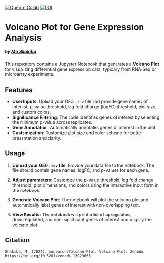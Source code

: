 [![Open in Colab](https://colab.research.google.com/assets/colab-badge.svg)](https://colab.research.google.com/drive/12v1M7eNUXDem2RFR0TIsBe-NBgKjlny4?usp=sharing)
[![DOI](https://zenodo.org/badge/DOI/10.5281/zenodo.13923663.svg)](https://doi.org/10.5281/zenodo.13923663)

# Volcano Plot for Gene Expression Analysis
##### by [Mo Shakiba](https://github.com/moneuron)

This repository contains a Jupyeter Notebook that generates a **Volcano Plot** for visualizing differential gene expression data, typically from RNA-Seq or microarray experiments.

## Features

- **User Inputs**: Upload your GEO `.tsv` file and provide gene names of interest, p-value threshold, log fold change (logFC) threshold, plot size, and custom colors.
- **Significance Filtering**: The code identifies genes of interest by selecting the minimum p-value across replicates.
- **Gene Annotation**: Automatically annotates genes of interest in the plot.
- **Customization**: Customize plot size and color scheme for better presentation and clarity.

## Usage

1. **Upload your GEO `.tsv` file**: Provide your data file to the notebook. The file should contain gene names, logFC, and p-values for each gene.
   
2. **Adjust parameters**: Customize the p-value threshold, log fold change threshold, plot dimensions, and colors using the interactive input form in the notebook.
   
3. **Generate Volcano Plot**: The notebook will plot the volcano plot and automatically label genes of interest with non-overlapping text.

4. **View Results**: The notebook will print a list of upregulated, downregulated, and non-significant genes of interest and display the volcano plot.


## Citation
```
Shakiba, M. (2024). moneuron/Volcano-Plot: Volcano-Plot. Zenodo. https://doi.org/10.5281/zenodo.13923663
```
